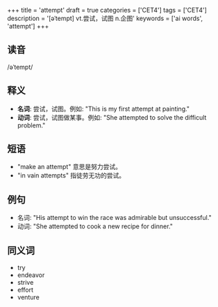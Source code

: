 +++
title = 'attempt'
draft = true
categories = ['CET4']
tags = ['CET4']
description = '[əˈtempt] vt.尝试，试图 n.企图'
keywords = ['ai words', 'attempt']
+++

## 读音
/əˈtempt/

## 释义
- **名词**: 尝试，试图。例如: "This is my first attempt at painting."
- **动词**: 尝试，试图做某事。例如: "She attempted to solve the difficult problem."

## 短语
- "make an attempt" 意思是努力尝试。
- "in vain attempts" 指徒劳无功的尝试。

## 例句
- 名词: "His attempt to win the race was admirable but unsuccessful."
- 动词: "She attempted to cook a new recipe for dinner."

## 同义词
- try
- endeavor
- strive
- effort
- venture

